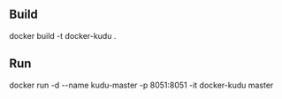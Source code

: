 Build
-----
docker build -t docker-kudu .

Run
---
docker run -d --name kudu-master -p 8051:8051 -it docker-kudu master
